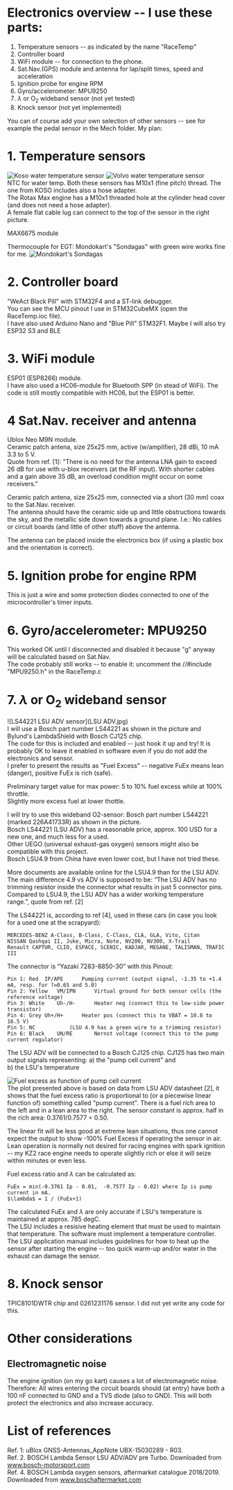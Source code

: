 # Electronics overview -- I use these parts:
1. Temperature sensors -- as indicated by the name "RaceTemp"
2. Controller board
3. WiFi module -- for connection to the phone.     
4. Sat.Nav.(GPS) module and antenna for lap/split times, speed and acceleration
5. Ignition probe for engine RPM
6. Gyro/accelerometer: MPU9250
7. $\lambda$ or O<sub>2</sub> wideband sensor (not yet tested)
8. Knock sensor  (not yet implemented)  

You can of course add your own selection of other sensors -- see for example the pedal sensor in the Mech folder.  My plan:  


# 1. Temperature sensors  
![Koso water temperature sensor](Koso_NTC.png)
![Volvo water temperature sensor](Volvo_NTC.png)  
NTC for water temp. Both these sensors has M10x1 (fine pitch) thread.   The one from KOSO includes also a hose adapter.  
The Rotax Max engine has a M10x1 threaded hole at the cylinder head cover (and does not need a hose adapter).  
A female flat cable lug can connect to the top of the sensor in the right picture.   
 
MAX6675 module 

Thermocouple for EGT: Mondokart's "Sondagas" with green wire works fine for me.
![Mondokart's Sondagas](sondagas.png)  


# 2. Controller board  
"WeAct Black Pill" with STM32F4 and a ST-link debugger.  
You can see the MCU pinout I use in STM32CubeMX (open the RaceTemp.ioc file).  
I have also used Arduino Nano and "Blue Pill" STM32F1.  Maybe I will also try ESP32 S3 and BLE  

# 3. WiFi module  
ESP01 (ESP8266) module.  
I have also used a HC06-module for Bluetooth SPP (in stead of WiFi). 
The code is still mostly compatible with HC06, but the ESP01 is better. 

# 4 Sat.Nav. receiver and antenna  
Ublox Neo M9N module.  
Ceramic patch antena, size 25x25 mm, active (w/amplifier), 28 dBi,  10 mA 3.3 to 5 V.  
Quote from ref. [1]: "There is no need for the antenna LNA gain to exceed 26 dB for use with u-blox receivers (at the RF input). With shorter
cables and a gain above 35 dB, an overload condition might occur on some receivers."

Ceramic patch antena, size 25x25 mm, connected via a short (30 mm) coax to the Sat.Nav. receiver.  
The antenna should have the ceramic side up and little obstructions towards the sky, and the metallic side down towards a ground plane.
I.e.: No cables or circuit boards (and little of other stuff) above the antenna.

The antenna can be placed inside the electronics box (if using a plastic box and the orientation is correct). 

# 5. Ignition probe for engine RPM  
This is just a wire and some protection diodes connected to one of the microcontroller's timer inputs.    

# 6. Gyro/accelerometer: MPU9250  
This worked OK until I disconnected and disabled it because "g" anyway will be calculated based on Sat.Nav.  
The code probably still works -- to enable it: uncomment the //#include "MPU9250.h" in the RaceTemp.c  

# 7. $\lambda$ or O<sub>2</sub> wideband sensor  
![LS44221 LSU ADV sensor](LSU ADV.jpg)  
I will use a Bosch part number LS44221 as shown in the picture and Bylund's LambdaShield with Bosch CJ125 chip.  
The code for this is included and enabled -- just hook it up and try! 
It is probably OK to leave it enabled in software even if you do not add the electronics and sensor.  
I prefer to present the results as "Fuel Excess" -- negative FuEx means lean (danger), positive FuEx is rich (safe).  

Preliminary target value for max power: 5 to 10% fuel excess while at 100% throttle.  
Slightly more excess fuel at lower thottle.  

I will try to use this wideband O2-sensor: Bosch part number LS44221 (marked 226A41733R) as shown in the picture.  
Bosch LS44221 (LSU ADV) has a reasonable price, approx. 100 USD for a new one, and much less for a used.  
Other UEGO (universal exhaust-gas oxygen) sensors might also be compatible with this project.  
Bosch LSU4.9 from China have even lower cost, but I have not tried these.  

More documents are available online for the LSU4.9 than for the LSU ADV.  The main difference 4.9 vs ADV is supposed to be:
“The LSU ADV has no trimming resistor inside the connector what results in just 5 connector pins.  
Compared to LSU4.9, the LSU ADV has a wider working temperature range.”, quote from ref. [2]

The LS44221 is, according to ref [4], used in these cars (in case you look for a used one at the scrapyard):  

	MERCEDES-BENZ A-Class, B-Class, C-Class, CLA, GLA, Vito, Citan  
	NISSAN Qashqai II, Juke, Micra, Note, NV200, NV300, X-Trail  
	Renault CAPTUR, CLIO, ESPACE, SCENIC, KADJAR, MEGANE, TALISMAN, TRAFIC III  
 
The connector is “Yazaki 7283-8850-30” with this Pinout:  

	Pin 1: Red 	IP/APE		Pumping current (output signal, -1.35 to +1.4 mA, resp. for ?=0.65 and 5.0)  
	Pin 2: Yellow	VM/IPN		Virtual ground for both sensor cells (the reference voltage)  
	Pin 3: White	Uh-/H-		Heater neg (connect this to low-side power transistor)  
	Pin 4: Grey	Uh+/H+		Heater pos (connect this to VBAT = 10.8 to 16.5 V)  
	Pin 5: NC			(LSU 4.9 has a green wire to a trimming resistor)  
	Pin 6: Black	UN/RE 		Nernst voltage (connect this to the pump current regulator)  

The LSU ADV will be connected to a Bosch CJ125 chip.
CJ125 has two main output signals representing:
a) the "pump cell current" and  
b) the LSU's temperature  

![Fuel excess as function of pump cell current](F_vs_Ip.png)  
The plot presented above is based on data from LSU ADV datasheet [2], it shows that 
the fuel excess ratio is proportional to (or a piecewise linear function of) something called "pump current". 
There is a fuel rich area to the left and in a lean area to the right. 
The sensor constant is approx. half in the rich area:  0.3761/0.7577  = 0.50.

The linear fit will be less good at extreme lean situations, thus one cannot expect the 
output to show -100% Fuel Excess if operating the sensor in air. 
Lean operation is normally not desired for racing engines with spark ignition -- my KZ2 race 
engine needs to operate slightly rich or else it will seize within minutes or even less.  

Fuel excess ratio and $\lambda$ can be calculated as: 	

	FuEx = min(-0.3761 Ip - 0.01,  -0.7577 Ip - 0.02) where Ip is pump current in mA.  
	$\lambda$ = 1 / (FuEx+1)  

The calculated FuEx and $\lambda$ are only accurate if LSU's temperature is maintained at approx. 785 degC.  
The LSU includes a resisive heating element that must be used to maintain that temperature. 
The software must implement a temperature controller. The LSU application manual includes guidelines 
for how to heat up the sensor after starting the engine -- too quick warm-up 
and/or water in the exhaust can damage the sensor.  


# 8. Knock sensor  
TPIC8101DWTR chip and 0261231176 sensor.  I did not yet write any code for this. 

# Other considerations  
## Electromagnetic noise
The engine ignition (on my go kart) causes a lot of electromagnetic noise. 
Therefore: All wires entering the circuit boards should (at entry) have both a 100 nF connected to GND and a TVS diode (also to GND). 
This will both protect the electronics and also increase accuracy.  


# List of references  
Ref. 1:	uBlox GNSS-Antennas_AppNote UBX-15030289 - R03.  
Ref. 2.	BOSCH Lambda Sensor LSU ADV/ADV pre Turbo. Downloaded from www.bosch-motorsport.com  
Ref. 4.	BOSCH Lambda oxygen sensors, aftermarket catalogue 2018/2019.  Downloaded from www.boschaftermarket.com





